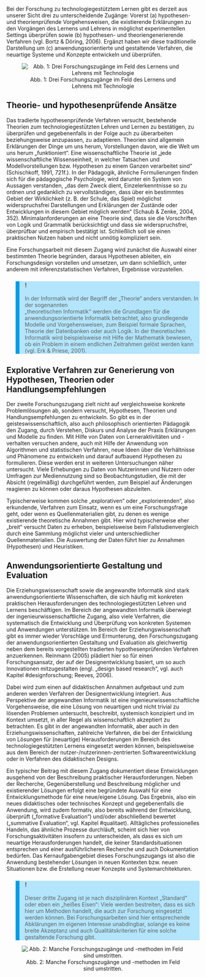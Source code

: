 Bei der Forschung zu technologiegestütztem Lernen gibt es derzeit aus unserer Sicht drei zu unterscheidende Zugänge: Vorerst (a) hypothesen- und theorienprüfende Vorgehensweisen, die existierende Erklärungen zu den Vorgängen des Lernens und Lehrens in möglichst experimentellen Settings überprüfen sowie (b) hypothesen- und theoriengenerierende Verfahren (vgl. Bortz &amp; Döring, 2006). Ergänzt haben wir diese traditionelle Darstellung um (c) anwendungsorientierte und gestaltende Verfahren, die neuartige Systeme und Konzepte entwickeln und überprüfen.

<center><figure>
  <img src="img/1_Drei_Forschungszugänge_im_Feld_des_Lernens_und_Lehrens_mit_Technologie.png" alt="Abb. 1: Drei Forschungszugänge im Feld des Lernens und Lehrens mit Technologie">
  <figcaption>Abb. 1: Drei Forschungszugänge im Feld des Lernens und Lehrens mit Technologie</figcaption>
</figure></center>


## Theorie- und hypothesenprüfende Ansätze

Das tradierte hypothesenprüfende Verfahren versucht, bestehende Theorien zum technologiegestützten Lehren und Lernen zu bestätigen, zu überprüfen und gegebenenfalls in der Folge auch zu überarbeiten beziehungsweise anzupassen, zu adaptieren. Theorien sind allgemein Erklärungen der Dinge um uns herum, Vorstellungen davon, wie die Welt um uns herum „funktioniert“. Eine wissenschaftliche Theorie ist „jede wissenschaftliche Wissenseinheit, in welcher Tatsachen und Modellvorstellungen bzw. Hypothesen zu einem Ganzen verarbeitet sind“ (Schischkoff, 1991, 721f.). In der Pädagogik, ähnliche Formulierungen finden sich für die pädagogische Psychologie, wird darunter ein System von Aussagen verstanden, „das dem Zweck dient, Einzelerkenntnisse so zu ordnen und gedanklich zu vervollständigen, dass über ein bestimmtes Gebiet der Wirklichkeit (z. B. der Schule, das Spiel) möglichst widerspruchsfrei Darstellungen und Erklärungen der Zustände oder Entwicklungen in diesem Gebiet möglich werden“ (Schaub &amp; Zenke, 2004, 352). Minimalanforderungen an eine Theorie sind, dass sie die Vorschriften von Logik und Grammatik berücksichtigt und dass sie widerspruchsfrei, überprüfbar und empirisch bestätigt ist. Schließlich soll sie einen praktischen Nutzen haben und nicht unnötig kompliziert sein.

Eine Forschungsarbeit mit diesem Zugang wird zunächst die Auswahl einer bestimmten Theorie begründen, daraus Hypothesen ableiten, ein Forschungsdesign vorstellen und umsetzen, um dann schließlich, unter anderem mit inferenzstatistischen Verfahren, Ergebnisse vorzustellen.

<blockquote style="background: #B3E5FC; border-left: 10px solid #039BE5">

### !

In der Informatik wird der Begriff der „Theorie“ anders verstanden. In der sogenannten  
„theoretischen Informatik“ werden die Grundlagen für die anwendungsorientierte Informatik betrachtet, also grundlegende Modelle und Vorgehensweisen, zum Beispiel formale Sprachen, Theorie der Datenbanken oder auch Logik. In der theoretischen Informatik wird beispielsweise mit Hilfe der Mathematik bewiesen, ob ein Problem in einem endlichen Zeitrahmen gelöst werden kann (vgl. Erk &amp; Priese, 2001).

</blockquote>

## Explorative Verfahren zur Generierung von Hypothesen, Theorien oder Handlungsempfehlungen

Der zweite Forschungszugang zielt nicht auf vergleichsweise konkrete Problemlösungen ab, sondern versucht, Hypothesen, Theorien und Handlungsempfehlungen zu entwickeln. So gibt es in der geisteswissenschaftlich, also auch philosophisch orientierten Pädagogik den Zugang, durch Verstehen, Diskurs und Analyse der Praxis Erklärungen und Modelle zu finden. Mit Hilfe von Daten von Lerneraktivitäten und -verhalten versuchen andere, auch mit Hilfe der Anwendung von Algorithmen und statistischen Verfahren, neue Ideen über die Verhältnisse und Phänomene zu entwickeln und darauf aufbauend Hypothesen zu formulieren. Diese werden erst in weiteren Untersuchungen näher untersucht. Viele Erhebungen zu Daten von Nutzerinnen und Nutzern oder Umfragen zur Mediennutzung sind so Beobachtungstudien, die mit der Absicht (regelmäßig) durchgeführt werden, zum Beispiel auf Änderungen reagieren zu können oder daraus Hypothesen abzuleiten.

Typischerweise kommen solche „explorativen“ oder „explorierenden“, also erkundende, Verfahren zum Einsatz, wenn es um eine Forschungsfrage geht, oder wenn es Quellenmaterialien gibt, zu denen es wenige existierende theoretische Annahmen gibt. Hier wird typischerweise eher „breit“ versucht Daten zu erheben, beispielsweise beim Fallstudienvergleich durch eine Sammlung möglichst vieler und unterschiedlicher Quellenmaterialien. Die Auswertung der Daten führt hier zu Annahmen (Hypothesen) und Heuristiken.

## Anwendungsorientierte Gestaltung und Evaluation

Die Erziehungswissenschaft sowie die angewandte Informatik sind stark anwendungsorientierte Wissenschaften, die sich häufig mit konkreten praktischen Herausforderungen des technologiegestützten Lehren und Lernens beschäftigen. Im Bereich der angewandten Informatik überwiegt der ingenieurwissenschaftliche Zugang, also viele Verfahren, die systematisch die Entwicklung und Überprüfung von konkreten Systemen und Anwendungen unterstützen. Im Bereich der Erziehungswissenschaft gibt es immer wieder Vorschläge und Ermunterung, den Forschungszugang der anwendungsorientierten Gestaltung und Evaluation als gleichwertig neben dem bereits vorgestellten tradierten hypothesenprüfenden Verfahren anzuerkennen. Reinmann (2005) plädiert hier so für einen Forschungsansatz, der auf der Designentwicklung basiert, um so auch Innovationen mitzugestalten (engl. „design based research“, vgl. auch Kapitel #designforschung; Reeves, 2006).

Dabei wird zum einen auf didaktischen Annahmen aufgebaut und zum anderen werden Verfahren der Designentwicklung integriert. Aus Perspektive der angewandten Informatik ist eine ingenieurwissenschaftliche Vorgehensweise, die eine Lösung von neuartigen und nicht trivial zu lösenden Problemen untersucht, beschreibt, systemisch konzipiert und im Kontext umsetzt, in aller Regel als wissenschaftlich akzeptiert zu betrachten. Es gibt in der angewandten Informatik, aber auch in den Erziehungswissenschaften, zahlreiche Verfahren, die bei der Entwicklung von Lösungen für (neuartige) Herausforderungen im Bereich des technologiegestützten Lernens eingesetzt werden können, beispielsweise aus dem Bereich der nutzer-/nutzerinnen-zentrierten Softwareentwicklung oder in Verfahren des didaktischen Designs.

Ein typischer Beitrag mit diesem Zugang dokumentiert diese Entwicklungen ausgehend von der Beschreibung praktischer Herausforderungen. Neben der Recherche, Gegenüberstellung und Beschreibung möglicher und existierender Lösungen erfolgt eine begründete Auswahl für eine Entwicklungsmethode für eine neue/eigene Lösung. Das Ergebnis, also ein neues didaktisches oder technisches Konzept und gegebenenfalls die Anwendung, wird zudem formativ, also bereits während der Entwicklung, überprüft („formative Evaluation“) und/oder abschließend bewertet („summative Evaluation“, vgl. Kapitel #qualitaet). Alltägliches professionelles Handeln, das ähnliche Prozesse durchläuft, scheint sich hier von Forschungsaktivitäten insofern zu unterscheiden, als dass es sich um neuartige Herausforderungen handelt, die keiner Standardsituationen entsprechen und einer ausführlicheren Recherche und auch Dokumentation bedürfen. Das Kernaufgabengebiet dieses Forschungszugangs ist also die Anwendung bestehender Lösungen in neuen Kontexten bzw. neuen Situationen bzw. die Erstellung neuer Konzepte und Systemarchitekturen.

<blockquote style="background: #B3E5FC; border-left: 10px solid #039BE5">

### !

Dieser dritte Zugang ist je nach disziplinären Kontext „Standard“ oder eben ein „heißes Eisen“: Viele werden bestreiten, dass es sich hier um Methoden handelt, die auch zur Forschung eingesetzt werden können. Bei Forschungsarbeiten sind hier entsprechende Abklärungen im eigenen Interesse unabdingbar, solange es keine breite Akzeptanz und auch Qualitätskriterien für eine solche gestaltende Forschung gibt.

</blockquote>

<center><figure>
  <img src="img/2_Manche_Forschungszugänge_und_methoden_im_Feld_sind_umstritten.jpg" alt="Abb. 2: Manche Forschungszugänge und -methoden im Feld sind umstritten.">
  <figcaption>Abb. 2: Manche Forschungszugänge und -methoden im Feld sind umstritten.</figcaption>
</figure></center>


